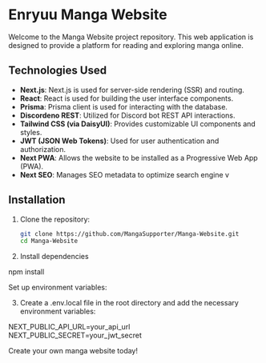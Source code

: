 # Enryuu Manga Website

Welcome to the Manga Website project repository. This web application is designed to provide a platform for reading and exploring manga online.

## Technologies Used

- **Next.js**: Next.js is used for server-side rendering (SSR) and routing.
- **React**: React is used for building the user interface components.
- **Prisma**: Prisma client is used for interacting with the database.
- **Discordeno REST**: Utilized for Discord bot REST API interactions.
- **Tailwind CSS (via DaisyUI)**: Provides customizable UI components and styles.
- **JWT (JSON Web Tokens)**: Used for user authentication and authorization.
- **Next PWA**: Allows the website to be installed as a Progressive Web App (PWA).
- **Next SEO**: Manages SEO metadata to optimize search engine v

## Installation

1. Clone the repository:

   ```bash
   git clone https://github.com/MangaSupporter/Manga-Website.git
   cd Manga-Website

2. Install dependencies

npm install

Set up environment variables:

3. Create a .env.local file in the root directory and add the necessary environment variables:

NEXT_PUBLIC_API_URL=your_api_url
NEXT_PUBLIC_SECRET=your_jwt_secret


Create your own manga website today!

